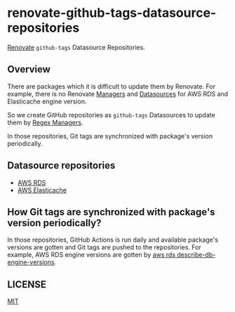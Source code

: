 # renovate-github-tags-datasource-repositories

[Renovate](https://github.com/renovatebot/renovate) `github-tags` Datasource Repositories.

## Overview

There are packages which it is difficult to update them by Renovate.
For example, there is no Renovate [Managers](https://docs.renovatebot.com/modules/manager/) and [Datasources](https://docs.renovatebot.com/modules/datasource/) for AWS RDS and Elasticache engine version.

So we create GitHub repositories as `github-tags` Datasources to update them by [Regex Managers](https://docs.renovatebot.com/modules/manager/regex/).

In those repositories, Git tags are synchronized with package's version periodically. 

## Datasource repositories

* [AWS RDS](docs/aws-rds.md)
* [AWS Elasticache](docs/aws-elasticache.md)

## How Git tags are synchronized with package's version periodically?

In those repositories, GitHub Actions is run daily and available package's versions are gotten and Git tags are pushed to the repositories.
For example, AWS RDS engine versions are gotten by [aws rds describe-db-engine-versions](https://awscli.amazonaws.com/v2/documentation/api/latest/reference/rds/describe-db-engine-versions.html).

## LICENSE

[MIT](LICENSE)
